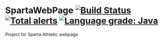 # SpartaWebPage [![Build Status](https://travis-ci.org/RandomUserIK/SpartaWebPage-backend.svg?branch=dev)](https://travis-ci.org/RandomUserIK/SpartaWebPage-backend) [![Total alerts](https://img.shields.io/lgtm/alerts/g/RandomUserIK/SpartaWebPage-backend.svg?logo=lgtm&logoWidth=18)](https://lgtm.com/projects/g/RandomUserIK/SpartaWebPage-backend/alerts/) [![Language grade: Java](https://img.shields.io/lgtm/grade/java/g/RandomUserIK/SpartaWebPage-backend.svg?logo=lgtm&logoWidth=18)](https://lgtm.com/projects/g/RandomUserIK/SpartaWebPage-backend/context:java)
Project for Sparta Athletic webpage
